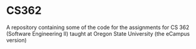 CS362
=====
A repository containing some of the code for the assignments for CS 362 (Software Engineering II) taught at Oregon State University (the eCampus version)
